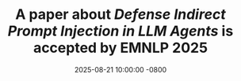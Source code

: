---
title: >-
    A paper about *Defense Indirect Prompt Injection in LLM Agents* is accepted by EMNLP 2025
date: 2025-08-21 10:00:00 -0800
---